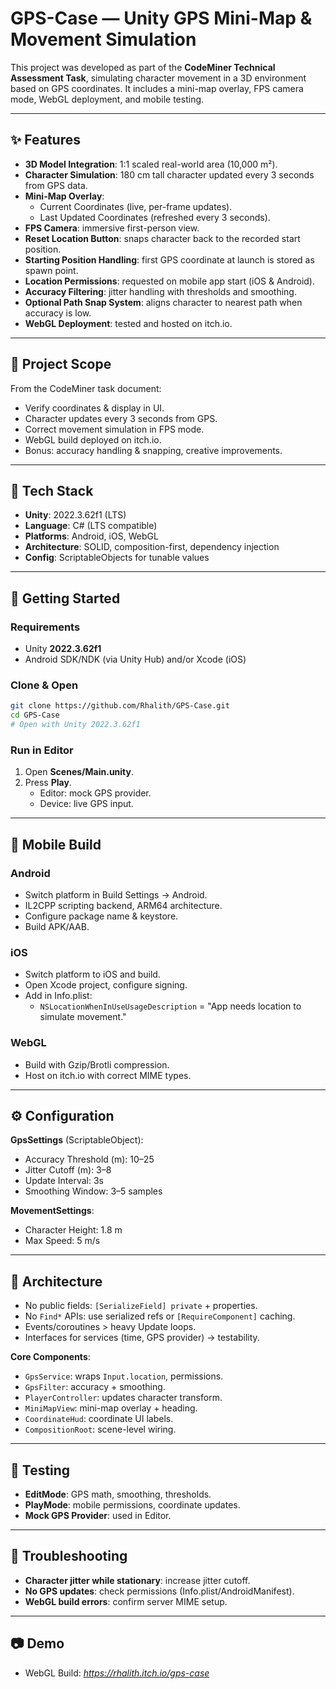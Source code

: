 # GPS-Case — Unity GPS Mini-Map & Movement Simulation

This project was developed as part of the **CodeMiner Technical Assessment Task**, simulating character movement in a 3D environment based on GPS coordinates. It includes a mini-map overlay, FPS camera mode, WebGL deployment, and mobile testing.

---

## ✨ Features
- **3D Model Integration**: 1:1 scaled real-world area (10,000 m²).
- **Character Simulation**: 180 cm tall character updated every 3 seconds from GPS data.
- **Mini-Map Overlay**:
  - Current Coordinates (live, per-frame updates).
  - Last Updated Coordinates (refreshed every 3 seconds).
- **FPS Camera**: immersive first-person view.
- **Reset Location Button**: snaps character back to the recorded start position.
- **Starting Position Handling**: first GPS coordinate at launch is stored as spawn point.
- **Location Permissions**: requested on mobile app start (iOS & Android).
- **Accuracy Filtering**: jitter handling with thresholds and smoothing.
- **Optional Path Snap System**: aligns character to nearest path when accuracy is low.
- **WebGL Deployment**: tested and hosted on itch.io.

---

## 📁 Project Scope
From the CodeMiner task document:
- Verify coordinates & display in UI.
- Character updates every 3 seconds from GPS.
- Correct movement simulation in FPS mode.
- WebGL build deployed on itch.io.
- Bonus: accuracy handling & snapping, creative improvements.

---

## 🧩 Tech Stack
- **Unity**: 2022.3.62f1 (LTS)
- **Language**: C# (LTS compatible)
- **Platforms**: Android, iOS, WebGL
- **Architecture**: SOLID, composition-first, dependency injection
- **Config**: ScriptableObjects for tunable values

---

## 🚀 Getting Started
### Requirements
- Unity **2022.3.62f1**
- Android SDK/NDK (via Unity Hub) and/or Xcode (iOS)

### Clone & Open
```bash
git clone https://github.com/Rhalith/GPS-Case.git
cd GPS-Case
# Open with Unity 2022.3.62f1
```

### Run in Editor
1. Open **Scenes/Main.unity**.
2. Press **Play**.
   - Editor: mock GPS provider.
   - Device: live GPS input.

---

## 📱 Mobile Build
### Android
- Switch platform in Build Settings → Android.
- IL2CPP scripting backend, ARM64 architecture.
- Configure package name & keystore.
- Build APK/AAB.

### iOS
- Switch platform to iOS and build.
- Open Xcode project, configure signing.
- Add in Info.plist:
  - `NSLocationWhenInUseUsageDescription` = "App needs location to simulate movement."

### WebGL
- Build with Gzip/Brotli compression.
- Host on itch.io with correct MIME types.

---

## ⚙️ Configuration
**GpsSettings** (ScriptableObject):
- Accuracy Threshold (m): 10–25
- Jitter Cutoff (m): 3–8
- Update Interval: 3s
- Smoothing Window: 3–5 samples

**MovementSettings**:
- Character Height: 1.8 m
- Max Speed: 5 m/s

---

## 🧠 Architecture
- No public fields: `[SerializeField] private` + properties.
- No `Find*` APIs: use serialized refs or `[RequireComponent]` caching.
- Events/coroutines > heavy Update loops.
- Interfaces for services (time, GPS provider) → testability.

**Core Components**:
- `GpsService`: wraps `Input.location`, permissions.
- `GpsFilter`: accuracy + smoothing.
- `PlayerController`: updates character transform.
- `MiniMapView`: mini-map overlay + heading.
- `CoordinateHud`: coordinate UI labels.
- `CompositionRoot`: scene-level wiring.

---

## 🧪 Testing
- **EditMode**: GPS math, smoothing, thresholds.
- **PlayMode**: mobile permissions, coordinate updates.
- **Mock GPS Provider**: used in Editor.

---

## 🔧 Troubleshooting
- **Character jitter while stationary**: increase jitter cutoff.
- **No GPS updates**: check permissions (Info.plist/AndroidManifest).
- **WebGL build errors**: confirm server MIME setup.

---

## 📷 Demo
- WebGL Build: *https://rhalith.itch.io/gps-case*
